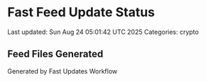 # Fast Feed Update Status
Last updated: Sun Aug 24 05:01:42 UTC 2025
Categories: crypto

## Feed Files Generated

Generated by Fast Updates Workflow
